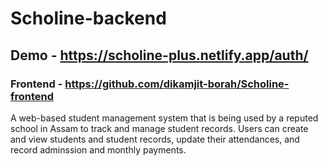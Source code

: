 # Scholine-backend

## Demo - https://scholine-plus.netlify.app/auth/
### Frontend - https://github.com/dikamjit-borah/Scholine-frontend

A web-based student management system that is being used by a reputed school in Assam to track and manage student records. Users can create and view students and student records, update their attendances, and record adminssion and monthly payments.

